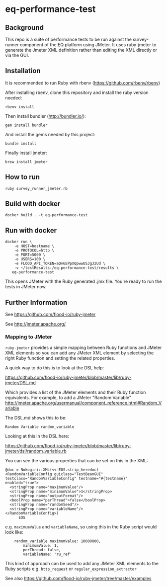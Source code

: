 # eq-performance-test

## Background

This repo is a suite of performance tests to be run against the survey-runner
component of the EQ platform using JMeter. It uses ruby-jmeter to generate the
Jmeter XML definition rather than editing the XML directly or via the GUI.

## Installation
It is recommended to run Ruby with rbenv (https://github.com/rbenv/rbenv)

After installing rbenv, clone this repository and install the ruby version needed:

    rbenv install

Then install bundler (http://bundler.io/):

    gem install bundler

And install the gems needed by this project:

    bundle install

Finally install jmeter:

	brew install jmeter

## How to run

    ruby survey_runner_jmeter.rb


## Build with docker
    docker build . -t eq-performance-test


## Run with docker

    docker run \
    	-e HOST=hostname \
    	-e PROTOCOL=http \
    	-e PORT=5000 \
    	-e USERS=100 \
    	-e FLOOD_API_TOKEN=aQvGEPpXQpwwUSJgJzUd \
    	-v ~/testResults:/eq-performance-test/results \
       eq-performance-test

This opens JMeter with the Ruby generated .jmx file. You're ready to run the tests in JMeter now.


## Further Information
See https://github.com/flood-io/ruby-jmeter

See http://jmeter.apache.org/

### Mapping to JMeter
`ruby-jmeter` provides a simple mapping between Ruby functions and JMeter XML
elements so you can add any JMeter XML element by selecting the right Ruby
function and setting the related properties.

A quick way to do this is to look at the DSL help:

https://github.com/flood-io/ruby-jmeter/blob/master/lib/ruby-jmeter/DSL.md

Which provides a list of the JMeter elements and their Ruby function
equivalents. For example, to add a JMeter "Random Variable"
http://jmeter.apache.org/usermanual/component_reference.html#Random_Variable

The DSL.md shows this to be:

`Random Variable random_variable`

Looking at this in the DSL here:

https://github.com/flood-io/ruby-jmeter/blob/master/lib/ruby-jmeter/dsl/random_variable.rb

You can see the various properties that can be set on this in the XML:

```
@doc = Nokogiri::XML(<<-EOS.strip_heredoc)
<RandomVariableConfig guiclass="TestBeanGUI" testclass="RandomVariableConfig" testname="#{testname}" enabled="true">
  <stringProp name="maximumValue"/>
  <stringProp name="minimumValue">1</stringProp>
  <stringProp name="outputFormat"/>
  <boolProp name="perThread">false</boolProp>
  <stringProp name="randomSeed"/>
  <stringProp name="variableName"/>
</RandomVariableConfig>)
      EOS
```

e.g. `maximumValue` and `variableName`, so using this in the Ruby script would
look like:

```
    random_variable maximumValue: 10000000,
        minimumValue: 1,
        perThread: false,
        variableName: 'ru_ref'
```

This kind of approach can be used to add any JMeter XML elements to the Ruby
scripts e.g. `http_request` or `regular_expression_extractor`

See also https://github.com/flood-io/ruby-jmeter/tree/master/examples
